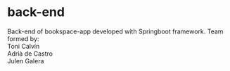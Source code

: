 # back-end
Back-end of bookspace-app developed with Springboot framework. 
Team formed by: <br />
Toni Calvín <br />
Adrià de Castro <br />
Julen Galera
